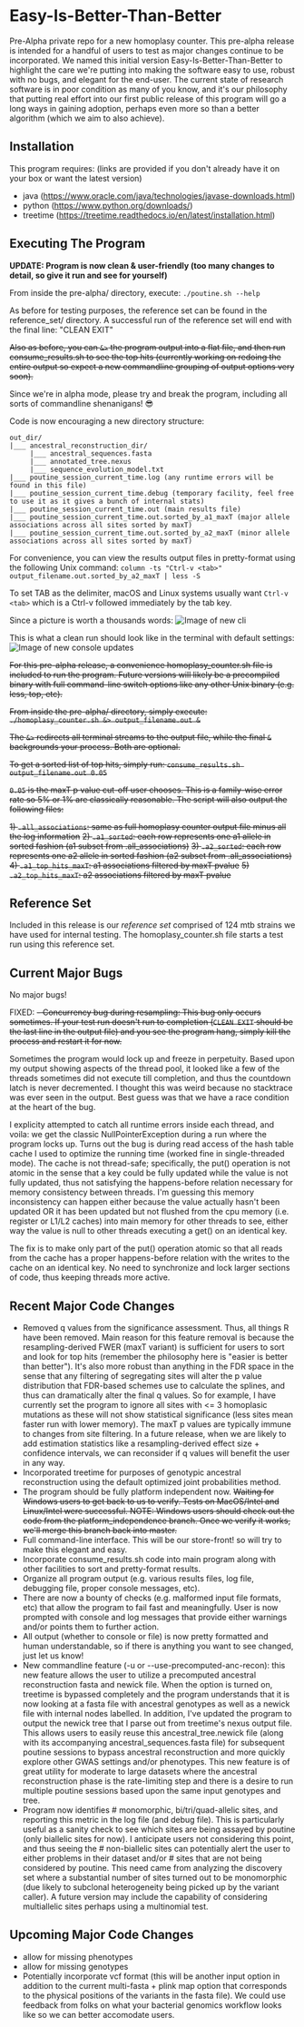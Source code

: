 # Easy-Is-Better-Than-Better
Pre-Alpha private repo for a new homoplasy counter.  This pre-alpha release is intended for a handful of users to test as major changes continue to be incorporated.  We named this initial version Easy-Is-Better-Than-Better to highlight the care we're putting into making the software easy to use, robust with no bugs, and elegant for the end-user.  The current state of research software is in poor condition as many of you know, and it's our philosophy that putting real effort into our first public release of this program will go a long ways in gaining adoption, perhaps even more so than a better algorithm (which we aim to also achieve).  



## Installation
This program requires: (links are provided if you don't already have it on your box or want the latest version)

- java (https://www.oracle.com/java/technologies/javase-downloads.html)
- python (https://www.python.org/downloads/)
- treetime (https://treetime.readthedocs.io/en/latest/installation.html)



## Executing The Program
**UPDATE:  Program is now clean & user-friendly (too many changes to detail, so give it run and see for yourself)**

From inside the pre-alpha/ directory, execute: `./poutine.sh --help`

As before for testing purposes, the reference set can be found in the reference_set/ directory.  A successful run of the reference set will end with the final line:  "CLEAN EXIT"

~~Also as before, you can `&>` the program output into a flat file, and then run consume_results.sh to see the top hits (currently working on redoing the entire output so expect a new commandline grouping of output options very soon).~~

Since we're in alpha mode, please try and break the program, including all sorts of commandline shenanigans! :sunglasses:

Code is now encouraging a new directory structure:

```
out_dir/
|___ ancestral_reconstruction_dir/
     |___ ancestral_sequences.fasta
     |___ annotated_tree.nexus
     |___ sequence_evolution_model.txt     
|___ poutine_session_current_time.log (any runtime errors will be found in this file)
|___ poutine_session_current_time.debug (temporary facility, feel free to use it as it gives a bunch of internal stats)
|___ poutine_session_current_time.out (main results file)
|___ poutine_session_current_time.out.sorted_by_a1_maxT (major allele associations across all sites sorted by maxT)
|___ poutine_session_current_time.out.sorted_by_a2_maxT (minor allele associations across all sites sorted by maxT)
```

For convenience, you can view the results output files in pretty-format using the following Unix command:
`column -ts "Ctrl-v <tab>" output_filename.out.sorted_by_a2_maxT | less -S`

To set TAB as the delimiter, macOS and Linux systems usually want `Ctrl-v <tab>` which is a Ctrl-v followed immediately by the tab key.

Since a picture is worth a thousands words:
![Image of new cli](https://github.com/Peter-Two-Point-O/Easy-Is-Better-Than-Better/blob/master/pre-alpha/images/poutine_cli_screenshot_2.png)

This is what a clean run should look like in the terminal with default settings:
![Image of new console updates](https://github.com/Peter-Two-Point-O/Easy-Is-Better-Than-Better/blob/master/pre-alpha/images/poutine_console_screenshot.png)

~~For this pre-alpha release, a convenience homoplasy_counter.sh file is included to run the program.  Future versions will likely be a precompiled binary with full command-line switch options like any other Unix binary (e.g. less, top, etc).~~

~~From inside the pre-alpha/ directory, simply execute: `./homoplasy_counter.sh &> output_filename.out &`~~

~~The `&>` redirects all terminal streams to the output file, while the final `&` backgrounds your process.  Both are optional.~~

~~To get a sorted list of top hits, simply run: `consume_results.sh output_filename.out 0.05`~~

~~`0.05` is the maxT p value cut-off user chooses.  This is a family-wise error rate so 5% or 1% are classically reasonable.  The script will also output the following files:~~

~~1)  `.all_associations`:  same as full homoplasy counter output file minus all the log information~~
~~2)  `.a1_sorted`:  each row represents one a1 allele in sorted fashion (a1 subset from .all_associations)~~
~~3)  `.a2_sorted`:  each row represents one a2 allele in sorted fashion (a2 subset from .all_associations)~~
~~4)  `.a1_top_hits_maxT`:  a1 associations filtered by maxT pvalue~~
~~5)  `.a2_top_hits_maxT`:  a2 associations filtered by maxT pvalue~~




## Reference Set
Included in this release is our *reference set* comprised of 124 mtb strains we have used for internal testing.  The homoplasy_counter.sh file starts a test run using this reference set.



## Current Major Bugs
No major bugs!

FIXED:  ~~- Concurrency bug during resampling:  This bug only occurs sometimes.  If your test run doesn't run to completion (`CLEAN EXIT` should be the last line in the output file) and you see the program hang, simply kill the process and restart it for now.~~

Sometimes the program would lock up and freeze in perpetuity.  Based upon my output showing aspects of the thread pool, it looked like a few of the threads sometimes did not execute till completion, and thus the countdown latch is never decremented.  I thought this was weird because no stacktrace was ever seen in the output.  Best guess was that we have a race condition at the heart of the bug.

I explicity attempted to catch all runtime errors inside each thread, and voila:  we get the classic NullPointerException during a run where the program locks up.  Turns out the bug is during read access of the hash table cache I used to optimize the running time (worked fine in single-threaded mode).  The cache is not thread-safe; specifically, the put() operation is not atomic in the sense that a key could be fully updated while the value is not fully updated, thus not satisfying the happens-before relation necessary for memory consistency between threads.  I'm guessing this memory inconsistency can happen either because the value actually hasn't been updated OR it has been updated but not flushed from the cpu memory (i.e. register or L1/L2 caches) into main memory for other threads to see, either way the value is null to other threads executing a get() on an identical key.

The fix is to make only part of the put() operation atomic so that all reads from the cache has a proper happens-before relation with the writes to the cache on an identical key.  No need to synchronize and lock larger sections of code, thus keeping threads more active.



## Recent Major Code Changes
- Removed q values from the significance assessment.  Thus, all things R have been removed.  Main reason for this feature removal is because the resampling-derived FWER (maxT variant) is sufficient for users to sort and look for top hits (remember the philosophy here is "easier is better than better").  It's also more robust than anything in the FDR space in the sense that any filtering of segregating sites will alter the p value distribution that FDR-based schemes use to calculate the splines, and thus can dramatically alter the final q values.  So for example, I have currently set the program to ignore all sites with <= 3 homoplasic mutations as these will not show statistical significance (less sites mean faster run with lower memory).  The maxT p values are typically immune to changes from site filtering.  In a future release, when we are likely to add estimation statistics like a resampling-derived effect size + confidence intervals, we can reconsider if q values will benefit the user in any way.
- Incorporated treetime for purposes of genotypic ancestral reconstruction using the default optimized joint probabilities method.
- The program should be fully platform independent now.  ~~Waiting for Windows users to get back to us to verify.  Tests on MacOS/Intel and Linux/Intel were successful.  NOTE:  Windows users should check out the code from the platform_independence branch.  Once we verify it works, we'll merge this branch back into master.~~
- Full command-line interface.  This will be our store-front! so will try to make this elegant and easy.
- Incorporate consume_results.sh code into main program along with other facilities to sort and pretty-format results.
- Organize all program output (e.g. various results files, log file, debugging file, proper console messages, etc).
- There are now a bounty of checks (e.g. malformed input file formats, etc) that allow the program to fail fast and meaningfully.  User is now prompted with console and log messages that provide either warnings and/or points them to further action.
- All output (whether to console or file) is now pretty formatted and human understandable, so if there is anything you want to see changed, just let us know!
- New commandline feature (-u or --use-precomputed-anc-recon):  this new feature allows the user to utilize a precomputed ancestral reconstruction fasta and newick file.  When the option is turned on, treetime is bypassed completely and the program understands that it is now looking at a fasta file with ancestral genotypes as well as a newick file with internal nodes labelled.  In addition, I've updated the program to output the newick tree that I parse out from treetime's nexus output file.  This allows users to easily reuse this ancestral_tree.newick file (along with its accompanying ancestral_sequences.fasta file) for subsequent poutine sessions to bypass ancestral reconstruction and more quickly explore other GWAS settings and/or phenotypes.  This new feature is of great utility for moderate to large datasets where the ancestral reconstruction phase is the rate-limiting step and there is a desire to run multiple poutine sessions based upon the same input genotypes and tree.
- Program now identifies # monomorphic, bi/tri/quad-allelic sites, and reporting this metric in the log file (and debug file).  This is particularly useful as a sanity check to see which sites are being assayed by poutine (only biallelic sites for now).  I anticipate users not considering this point, and thus seeing the # non-biallelic sites can potentially alert the user to either problems in their dataset and/or # sites that are not being considered by poutine.  This need came from analyzing the discovery set where a substantial number of sites turned out to be monomorphic (due likely to subclonal heterogeneity being picked up by the variant caller).  A future version may include the capability of considering multiallelic sites perhaps using a multinomial test.



## Upcoming Major Code Changes
- allow for missing phenotypes
- allow for missing genotypes
- Potentially incorporate vcf format (this will be another input option in addition to the current multi-fasta + plink map option that corresponds to the physical positions of the variants in the fasta file).  We could use feedback from folks on what your bacterial genomics workflow looks like so we can better accomodate users.



